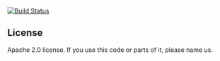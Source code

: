 [![Build Status](https://travis-ci.org/teruyi/UrlShortener2015.svg?branch=master)](https://travis-ci.org/teruyi/UrlShortener2015)


## License

Apache 2.0 license.
If you use this code or parts of it, please name us.
